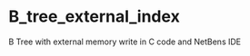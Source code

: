B_tree_external_index
=====================

B Tree with external memory write in C code and NetBens IDE
